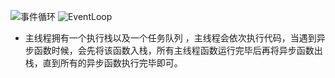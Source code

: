 ![事件循环](https://yjhjstz.gitbooks.io/deep-into-node/content/chapter5/5fee18eegw1ewjpoxmdf5j20k80b1win.jpg)
![EventLoop](http://www.ruanyifeng.com/blogimg/asset/2014/bg2014100803.png)

* 主线程拥有一个执行栈以及一个任务队列
，主线程会依次执行代码，当遇到异步函数时候，会先将该函数入栈，所有主线程函数运行完毕后再将异步函数出栈，直到所有的异步函数执行完毕即可。